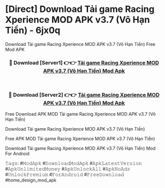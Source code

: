 # [Direct] Download Tải game Racing Xperience MOD APK v3.7 (Vô Hạn Tiền) - 6jx0q
Download Tải game Racing Xperience MOD APK v3.7 (Vô Hạn Tiền) Free Mod APK

<div align="center">
<h3>🔴 Download [Server1] 👉👉 <a href="https://apk-comot.site?title=Tải_game_Racing_Xperience_MOD_APK_v3.7_(Vô_Hạn_Tiền)">Tải game Racing Xperience MOD APK v3.7 (Vô Hạn Tiền) Mod Apk</a></h3><br>

<h3>🔴 Download [Server2] 👉👉 <a href="https://apk-comot.site?title=Tải_game_Racing_Xperience_MOD_APK_v3.7_(Vô_Hạn_Tiền)">Tải game Racing Xperience MOD APK v3.7 (Vô Hạn Tiền) Mod Apk</a></h3>
</div>


Free Download APK MOD Tải game Racing Xperience MOD APK v3.7 (Vô Hạn Tiền)

Download Tải game Racing Xperience MOD APK v3.7 (Vô Hạn Tiền) 

Free APK MOD Tải game Racing Xperience MOD APK v3.7 (Vô Hạn Tiền) 

Download Tải game Racing Xperience MOD APK v3.7 (Vô Hạn Tiền) Mod For Android

𝚃𝚊𝚐𝚜: #𝙼𝚘𝚍𝙰𝚙𝚔 #𝙳𝚘𝚠𝚗𝚕𝚘𝚊𝚍𝙼𝚘𝚍𝙰𝚙𝚔 #𝙰𝚙𝚔𝙻𝚊𝚝𝚎𝚜𝚝𝚅𝚎𝚛𝚜𝚒𝚘𝚗 #𝙰𝚙𝚔𝚄𝚗𝚕𝚒𝚖𝚒𝚝𝚎𝚍𝙼𝚘𝚗𝚎𝚢 #𝙰𝚙𝚔𝚄𝚗𝚕𝚘𝚌𝚔𝙰𝚕𝚕 #𝙰𝚙𝚔𝙽𝚘𝙰𝚍𝚜 #𝚄𝚗𝚕𝚘𝚌𝚔𝙿𝚛𝚎𝚖𝚒𝚞𝚖 #𝙵𝚘𝚛𝙰𝚗𝚍𝚛𝚘𝚒𝚍 #𝙵𝚛𝚎𝚎𝙳𝚘𝚠𝚗𝚕𝚘𝚊𝚍 #home_design_mod_apk